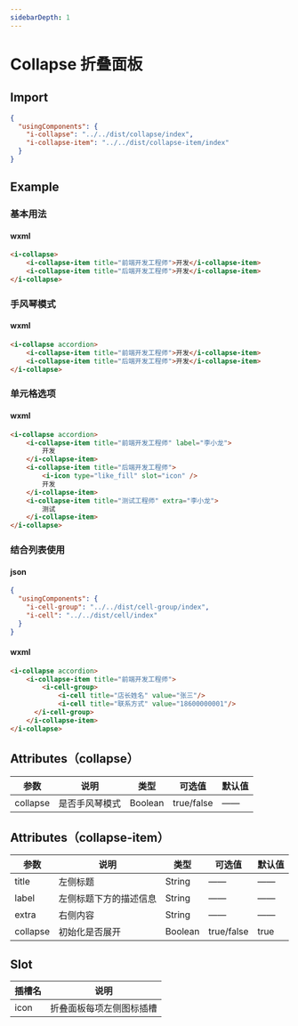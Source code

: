 ```yaml
---
sidebarDepth: 1
---
```


# Collapse 折叠面板

## Import

```json
{
  "usingComponents": {
    "i-collapse": "../../dist/collapse/index",
    "i-collapse-item": "../../dist/collapse-item/index"
  }
}
```
## Example

### 基本用法
#### wxml
```html
<i-collapse>
    <i-collapse-item title="前端开发工程师">开发</i-collapse-item>
    <i-collapse-item title="后端开发工程师">开发</i-collapse-item>
</i-collapse>
```
### 手风琴模式
#### wxml
```html
<i-collapse accordion>
    <i-collapse-item title="前端开发工程师">开发</i-collapse-item>
    <i-collapse-item title="后端开发工程师">开发</i-collapse-item>
</i-collapse>
```
### 单元格选项
#### wxml
```html
<i-collapse accordion>
    <i-collapse-item title="前端开发工程师" label="李小龙">
        开发
    </i-collapse-item>
    <i-collapse-item title="后端开发工程师">
        <i-icon type="like_fill" slot="icon" />
        开发
    </i-collapse-item>
    <i-collapse-item title="测试工程师" extra="李小龙">
        测试
    </i-collapse-item>
</i-collapse>
```
### 结合列表使用

#### json

```json
{
  "usingComponents": {
    "i-cell-group": "../../dist/cell-group/index",
    "i-cell": "../../dist/cell/index"
  }
}
```

#### wxml
```html
<i-collapse accordion>
    <i-collapse-item title="前端开发工程师">
        <i-cell-group>
            <i-cell title="店长姓名" value="张三"/>
            <i-cell title="联系方式" value="18600000001"/>
      </i-cell-group>
    </i-collapse-item>
</i-collapse>
```

## Attributes（collapse）
| 参数      | 说明    | 类型      | 可选值       | 默认值   |
|---------- |-------- |---------- |-------------  |-------- |
| collapse| 是否手风琴模式 | Boolean | true/false | —— |

## Attributes（collapse-item）

| 参数      | 说明    | 类型      | 可选值       | 默认值   |
|---------- |-------- |---------- |-------------  |-------- |
| title | 左侧标题 | String | —— | —— |
| label | 左侧标题下方的描述信息 | String | —— | —— |
| extra | 右侧内容 | String | —— | —— |
| collapse| 初始化是否展开 | Boolean | true/false | true |

## Slot
| 插槽名   | 说明    |
|---------|---------|
| icon | 折叠面板每项左侧图标插槽 |



